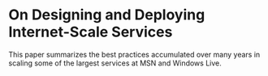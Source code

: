 # On Designing and Deploying Internet-Scale Services

This paper summarizes the best practices accumulated over many years in scaling some of the largest services at MSN and Windows Live.